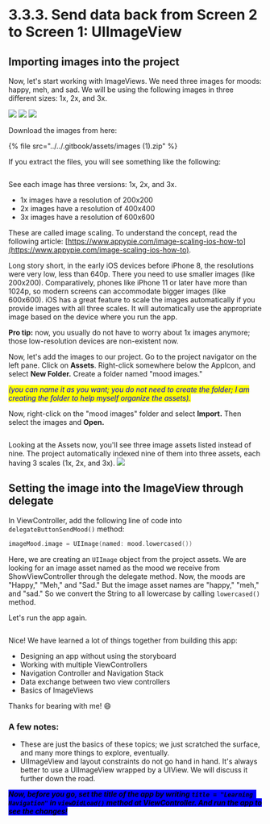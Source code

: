 # 3.3.3. Send data back from Screen 2 to Screen 1: UIImageView

## Importing images into the project

Now, let's start working with ImageViews. We need three images for moods: happy, meh, and sad. We will be using the following images in three different sizes: 1x, 2x, and 3x.

![](<../../.gitbook/assets/happy (1).png>) ![](<../../.gitbook/assets/meh (1).png>) ![](<../../.gitbook/assets/sad (1).png>)

Download the images from here:

{% file src="../../.gitbook/assets/images (1).zip" %}

If you extract the files, you will see something like the following:

<figure><img src="../../.gitbook/assets/Screenshot 2023-05-11 at 9.26.55 PM (2).png" alt=""><figcaption></figcaption></figure>

See each image has three versions: 1x, 2x, and 3x.

* 1x images have a resolution of 200x200
* 2x images have a resolution of 400x400
* 3x images have a resolution of 600x600

These are called image scaling. To understand the concept, read the following article: [https://www.appypie.com/image-scaling-ios-how-to](https://www.appypie.com/image-scaling-ios-how-to).

Long story short, in the early iOS devices before iPhone 8, the resolutions were very low, less than 640p. There you need to use smaller images (like 200x200). Comparatively, phones like iPhone 11 or later have more than 1024p, so modern screens can accommodate bigger images (like 600x600). iOS has a great feature to scale the images automatically if you provide images with all three scales. It will automatically use the appropriate image based on the device where you run the app.

**Pro tip:** now, you usually do not have to worry about 1x images anymore; those low-resolution devices are non-existent now.

Now, let's add the images to our project. Go to the project navigator on the left pane. Click on **Assets**. Right-click somewhere below the AppIcon, and select **New Folder.** Create a folder named "mood images."

_<mark style="color:blue;">(you can name it as you want; you do not need to create the folder; I am creating the folder to help myself organize the assets).</mark>_

Now, right-click on the "mood images" folder and select **Import.** Then select the images and **Open.**

<figure><img src="../../.gitbook/assets/thirteen (1).gif" alt=""><figcaption></figcaption></figure>

Looking at the Assets now, you'll see three image assets listed instead of nine. The project automatically indexed nine of them into three assets, each having 3 scales (1x, 2x, and 3x). ![](<../../.gitbook/assets/Screenshot 2023-05-11 at 10.11.02 PM.png>)

## Setting the image into the ImageView through delegate

In ViewController, add the following line of code into `delegateButtonSendMood()` method:

```swift
imageMood.image = UIImage(named: mood.lowercased())
```

Here, we are creating an `UIImage` object from the project assets. We are looking for an image asset named as the mood we receive from ShowViewController through the delegate method. Now, the moods are "Happy," "Meh," and "Sad." But the image asset names are "happy," "meh," and "sad." So we convert the String to all lowercase by calling `lowercased()` method.

Let's run the app again.

<figure><img src="../../.gitbook/assets/fourteen (1).gif" alt=""><figcaption></figcaption></figure>

Nice! We have learned a lot of things together from building this app:

* Designing an app without using the storyboard
* Working with multiple ViewControllers
* Navigation Controller and Navigation Stack
* Data exchange between two view controllers
* Basics of ImageViews

Thanks for bearing with me! :smile:

### A few notes:

* These are just the basics of these topics; we just scratched the surface, and many more things to explore, eventually.
* UIImageView and layout constraints do not go hand in hand. It's always better to use a UIImageView wrapped by a UIView. We will discuss it further down the road.

_<mark style="background-color:blue;">**Now, before you go, set the title of the app by writing**</mark><mark style="background-color:blue;">**&#x20;**</mark><mark style="background-color:blue;">**`title = "Learning Navigation"`**</mark><mark style="background-color:blue;">**&#x20;**</mark><mark style="background-color:blue;">**in**</mark><mark style="background-color:blue;">**&#x20;**</mark><mark style="background-color:blue;">**`viewDidLoad()`**</mark><mark style="background-color:blue;">**&#x20;**</mark><mark style="background-color:blue;">**method at ViewController. And run the app to see the changes!**</mark>_
